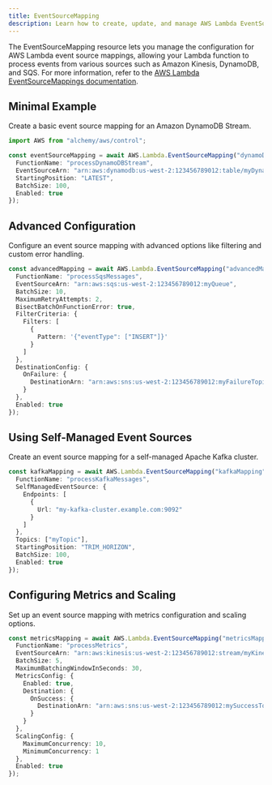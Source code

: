 ```yaml
---
title: EventSourceMapping
description: Learn how to create, update, and manage AWS Lambda EventSourceMappings using Alchemy Cloud Control.
---
```


The EventSourceMapping resource lets you manage the configuration for AWS Lambda event source mappings, allowing your Lambda function to process events from various sources such as Amazon Kinesis, DynamoDB, and SQS. For more information, refer to the [AWS Lambda EventSourceMappings documentation](https://docs.aws.amazon.com/lambda/latest/userguide/).

## Minimal Example

Create a basic event source mapping for an Amazon DynamoDB Stream.

```ts
import AWS from "alchemy/aws/control";

const eventSourceMapping = await AWS.Lambda.EventSourceMapping("dynamoDbMapping", {
  FunctionName: "processDynamoDBStream",
  EventSourceArn: "arn:aws:dynamodb:us-west-2:123456789012:table/myDynamoDBTable/stream/2021-01-01T00:00:00.000",
  StartingPosition: "LATEST",
  BatchSize: 100,
  Enabled: true
});
```

## Advanced Configuration

Configure an event source mapping with advanced options like filtering and custom error handling.

```ts
const advancedMapping = await AWS.Lambda.EventSourceMapping("advancedMapping", {
  FunctionName: "processSqsMessages",
  EventSourceArn: "arn:aws:sqs:us-west-2:123456789012:myQueue",
  BatchSize: 10,
  MaximumRetryAttempts: 2,
  BisectBatchOnFunctionError: true,
  FilterCriteria: {
    Filters: [
      {
        Pattern: '{"eventType": ["INSERT"]}'
      }
    ]
  },
  DestinationConfig: {
    OnFailure: {
      DestinationArn: "arn:aws:sns:us-west-2:123456789012:myFailureTopic"
    }
  },
  Enabled: true
});
```

## Using Self-Managed Event Sources

Create an event source mapping for a self-managed Apache Kafka cluster.

```ts
const kafkaMapping = await AWS.Lambda.EventSourceMapping("kafkaMapping", {
  FunctionName: "processKafkaMessages",
  SelfManagedEventSource: {
    Endpoints: [
      {
        Url: "my-kafka-cluster.example.com:9092"
      }
    ]
  },
  Topics: ["myTopic"],
  StartingPosition: "TRIM_HORIZON",
  BatchSize: 100,
  Enabled: true
});
```

## Configuring Metrics and Scaling

Set up an event source mapping with metrics configuration and scaling options.

```ts
const metricsMapping = await AWS.Lambda.EventSourceMapping("metricsMapping", {
  FunctionName: "processMetrics",
  EventSourceArn: "arn:aws:kinesis:us-west-2:123456789012:stream/myKinesisStream",
  BatchSize: 5,
  MaximumBatchingWindowInSeconds: 30,
  MetricsConfig: {
    Enabled: true,
    Destination: {
      OnSuccess: {
        DestinationArn: "arn:aws:sns:us-west-2:123456789012:mySuccessTopic"
      }
    }
  },
  ScalingConfig: {
    MaximumConcurrency: 10,
    MinimumConcurrency: 1
  },
  Enabled: true
});
```